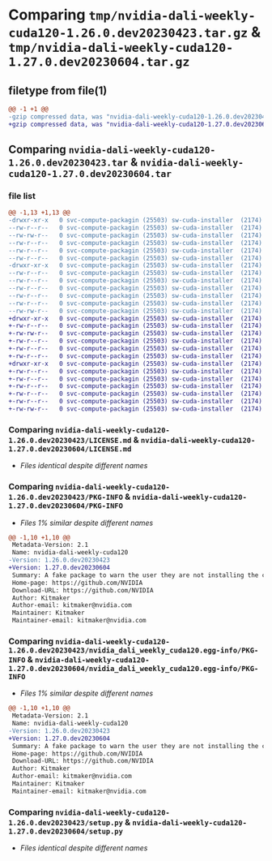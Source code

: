 # Comparing `tmp/nvidia-dali-weekly-cuda120-1.26.0.dev20230423.tar.gz` & `tmp/nvidia-dali-weekly-cuda120-1.27.0.dev20230604.tar.gz`

## filetype from file(1)

```diff
@@ -1 +1 @@
-gzip compressed data, was "nvidia-dali-weekly-cuda120-1.26.0.dev20230423.tar", last modified: Tue May  2 15:56:34 2023, max compression
+gzip compressed data, was "nvidia-dali-weekly-cuda120-1.27.0.dev20230604.tar", last modified: Mon Jun  5 07:24:53 2023, max compression
```

## Comparing `nvidia-dali-weekly-cuda120-1.26.0.dev20230423.tar` & `nvidia-dali-weekly-cuda120-1.27.0.dev20230604.tar`

### file list

```diff
@@ -1,13 +1,13 @@
-drwxr-xr-x   0 svc-compute-packagin (25503) sw-cuda-installer  (2174)        0 2023-05-02 15:56:34.744592 nvidia-dali-weekly-cuda120-1.26.0.dev20230423/
--rw-r--r--   0 svc-compute-packagin (25503) sw-cuda-installer  (2174)      458 2023-05-02 15:56:34.000000 nvidia-dali-weekly-cuda120-1.26.0.dev20230423/ERROR.txt
--rw-rw-r--   0 svc-compute-packagin (25503) sw-cuda-installer  (2174)    11336 2023-04-28 20:21:51.000000 nvidia-dali-weekly-cuda120-1.26.0.dev20230423/LICENSE.md
--rw-r--r--   0 svc-compute-packagin (25503) sw-cuda-installer  (2174)       26 2023-05-02 15:56:34.000000 nvidia-dali-weekly-cuda120-1.26.0.dev20230423/PACKAGE_NAME
--rw-r--r--   0 svc-compute-packagin (25503) sw-cuda-installer  (2174)     1664 2023-05-02 15:56:34.743592 nvidia-dali-weekly-cuda120-1.26.0.dev20230423/PKG-INFO
--rw-r--r--   0 svc-compute-packagin (25503) sw-cuda-installer  (2174)      283 2023-05-02 15:56:34.000000 nvidia-dali-weekly-cuda120-1.26.0.dev20230423/README.rst
-drwxr-xr-x   0 svc-compute-packagin (25503) sw-cuda-installer  (2174)        0 2023-05-02 15:56:34.743592 nvidia-dali-weekly-cuda120-1.26.0.dev20230423/nvidia_dali_weekly_cuda120.egg-info/
--rw-r--r--   0 svc-compute-packagin (25503) sw-cuda-installer  (2174)     1664 2023-05-02 15:56:34.000000 nvidia-dali-weekly-cuda120-1.26.0.dev20230423/nvidia_dali_weekly_cuda120.egg-info/PKG-INFO
--rw-r--r--   0 svc-compute-packagin (25503) sw-cuda-installer  (2174)      253 2023-05-02 15:56:34.000000 nvidia-dali-weekly-cuda120-1.26.0.dev20230423/nvidia_dali_weekly_cuda120.egg-info/SOURCES.txt
--rw-r--r--   0 svc-compute-packagin (25503) sw-cuda-installer  (2174)        1 2023-05-02 15:56:34.000000 nvidia-dali-weekly-cuda120-1.26.0.dev20230423/nvidia_dali_weekly_cuda120.egg-info/dependency_links.txt
--rw-r--r--   0 svc-compute-packagin (25503) sw-cuda-installer  (2174)       22 2023-05-02 15:56:34.000000 nvidia-dali-weekly-cuda120-1.26.0.dev20230423/nvidia_dali_weekly_cuda120.egg-info/top_level.txt
--rw-r--r--   0 svc-compute-packagin (25503) sw-cuda-installer  (2174)       38 2023-05-02 15:56:34.744592 nvidia-dali-weekly-cuda120-1.26.0.dev20230423/setup.cfg
--rw-rw-r--   0 svc-compute-packagin (25503) sw-cuda-installer  (2174)     4560 2023-04-28 20:21:51.000000 nvidia-dali-weekly-cuda120-1.26.0.dev20230423/setup.py
+drwxr-xr-x   0 svc-compute-packagin (25503) sw-cuda-installer  (2174)        0 2023-06-05 07:24:53.819546 nvidia-dali-weekly-cuda120-1.27.0.dev20230604/
+-rw-r--r--   0 svc-compute-packagin (25503) sw-cuda-installer  (2174)      458 2023-06-05 07:24:53.000000 nvidia-dali-weekly-cuda120-1.27.0.dev20230604/ERROR.txt
+-rw-rw-r--   0 svc-compute-packagin (25503) sw-cuda-installer  (2174)    11336 2023-05-24 10:07:51.000000 nvidia-dali-weekly-cuda120-1.27.0.dev20230604/LICENSE.md
+-rw-r--r--   0 svc-compute-packagin (25503) sw-cuda-installer  (2174)       26 2023-06-05 07:24:53.000000 nvidia-dali-weekly-cuda120-1.27.0.dev20230604/PACKAGE_NAME
+-rw-r--r--   0 svc-compute-packagin (25503) sw-cuda-installer  (2174)     1664 2023-06-05 07:24:53.819546 nvidia-dali-weekly-cuda120-1.27.0.dev20230604/PKG-INFO
+-rw-r--r--   0 svc-compute-packagin (25503) sw-cuda-installer  (2174)      283 2023-06-05 07:24:53.000000 nvidia-dali-weekly-cuda120-1.27.0.dev20230604/README.rst
+drwxr-xr-x   0 svc-compute-packagin (25503) sw-cuda-installer  (2174)        0 2023-06-05 07:24:53.819546 nvidia-dali-weekly-cuda120-1.27.0.dev20230604/nvidia_dali_weekly_cuda120.egg-info/
+-rw-r--r--   0 svc-compute-packagin (25503) sw-cuda-installer  (2174)     1664 2023-06-05 07:24:53.000000 nvidia-dali-weekly-cuda120-1.27.0.dev20230604/nvidia_dali_weekly_cuda120.egg-info/PKG-INFO
+-rw-r--r--   0 svc-compute-packagin (25503) sw-cuda-installer  (2174)      253 2023-06-05 07:24:53.000000 nvidia-dali-weekly-cuda120-1.27.0.dev20230604/nvidia_dali_weekly_cuda120.egg-info/SOURCES.txt
+-rw-r--r--   0 svc-compute-packagin (25503) sw-cuda-installer  (2174)        1 2023-06-05 07:24:53.000000 nvidia-dali-weekly-cuda120-1.27.0.dev20230604/nvidia_dali_weekly_cuda120.egg-info/dependency_links.txt
+-rw-r--r--   0 svc-compute-packagin (25503) sw-cuda-installer  (2174)       22 2023-06-05 07:24:53.000000 nvidia-dali-weekly-cuda120-1.27.0.dev20230604/nvidia_dali_weekly_cuda120.egg-info/top_level.txt
+-rw-r--r--   0 svc-compute-packagin (25503) sw-cuda-installer  (2174)       38 2023-06-05 07:24:53.819546 nvidia-dali-weekly-cuda120-1.27.0.dev20230604/setup.cfg
+-rw-rw-r--   0 svc-compute-packagin (25503) sw-cuda-installer  (2174)     4560 2023-05-24 10:07:51.000000 nvidia-dali-weekly-cuda120-1.27.0.dev20230604/setup.py
```

### Comparing `nvidia-dali-weekly-cuda120-1.26.0.dev20230423/LICENSE.md` & `nvidia-dali-weekly-cuda120-1.27.0.dev20230604/LICENSE.md`

 * *Files identical despite different names*

### Comparing `nvidia-dali-weekly-cuda120-1.26.0.dev20230423/PKG-INFO` & `nvidia-dali-weekly-cuda120-1.27.0.dev20230604/PKG-INFO`

 * *Files 1% similar despite different names*

```diff
@@ -1,10 +1,10 @@
 Metadata-Version: 2.1
 Name: nvidia-dali-weekly-cuda120
-Version: 1.26.0.dev20230423
+Version: 1.27.0.dev20230604
 Summary: A fake package to warn the user they are not installing the correct package.
 Home-page: https://github.com/NVIDIA
 Download-URL: https://github.com/NVIDIA
 Author: Kitmaker
 Author-email: kitmaker@nvidia.com
 Maintainer: Kitmaker
 Maintainer-email: kitmaker@nvidia.com
```

### Comparing `nvidia-dali-weekly-cuda120-1.26.0.dev20230423/nvidia_dali_weekly_cuda120.egg-info/PKG-INFO` & `nvidia-dali-weekly-cuda120-1.27.0.dev20230604/nvidia_dali_weekly_cuda120.egg-info/PKG-INFO`

 * *Files 1% similar despite different names*

```diff
@@ -1,10 +1,10 @@
 Metadata-Version: 2.1
 Name: nvidia-dali-weekly-cuda120
-Version: 1.26.0.dev20230423
+Version: 1.27.0.dev20230604
 Summary: A fake package to warn the user they are not installing the correct package.
 Home-page: https://github.com/NVIDIA
 Download-URL: https://github.com/NVIDIA
 Author: Kitmaker
 Author-email: kitmaker@nvidia.com
 Maintainer: Kitmaker
 Maintainer-email: kitmaker@nvidia.com
```

### Comparing `nvidia-dali-weekly-cuda120-1.26.0.dev20230423/setup.py` & `nvidia-dali-weekly-cuda120-1.27.0.dev20230604/setup.py`

 * *Files identical despite different names*

